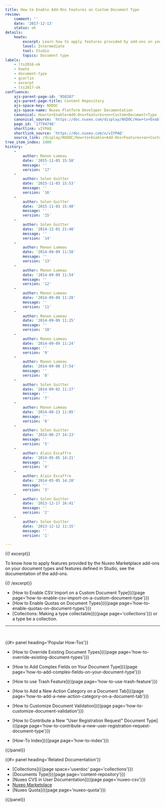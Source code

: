 ```yaml
---
title: How to Enable Add-Ons Features on Custom Document Type
review:
    comment: ''
    date: '2017-12-13'
    status: ok
details:
    howto:
        excerpt: Learn how to apply features provided by add-ons on your document type.
        level: Intermediate
        tool: Studio
        topics: Document type
labels:
    - lts2016-ok
    - howto
    - document-type
    - gcarlin
    - excerpt
    - lts2017-ok
confluence:
    ajs-parent-page-id: '950287'
    ajs-parent-page-title: Content Repository
    ajs-space-key: NXDOC
    ajs-space-name: Nuxeo Platform Developer Documentation
    canonical: How+to+Enable+Add-Ons+Features+on+Custom+Document+Type
    canonical_source: 'https://doc.nuxeo.com/display/NXDOC/How+to+Enable+Add-Ons+Features+on+Custom+Document+Type'
    page_id: '17794748'
    shortlink: vIYPAQ
    shortlink_source: 'https://doc.nuxeo.com/x/vIYPAQ'
    source_link: /display/NXDOC/How+to+Enable+Add-Ons+Features+on+Custom+Document+Type
tree_item_index: 1400
history:
    -
        author: Manon Lumeau
        date: '2015-11-03 15:58'
        message: ''
        version: '17'
    -
        author: Solen Guitter
        date: '2015-11-03 15:53'
        message: ''
        version: '16'
    -
        author: Solen Guitter
        date: '2015-11-03 15:48'
        message: ''
        version: '15'
    -
        author: Solen Guitter
        date: '2014-12-01 21:48'
        message: ''
        version: '14'
    -
        author: Manon Lumeau
        date: '2014-09-09 11:58'
        message: ''
        version: '13'
    -
        author: Manon Lumeau
        date: '2014-09-09 11:54'
        message: ''
        version: '12'
    -
        author: Manon Lumeau
        date: '2014-09-09 11:28'
        message: ''
        version: '11'
    -
        author: Manon Lumeau
        date: '2014-09-09 11:25'
        message: ''
        version: '10'
    -
        author: Manon Lumeau
        date: '2014-09-09 11:24'
        message: ''
        version: '9'
    -
        author: Manon Lumeau
        date: '2014-09-08 17:54'
        message: ''
        version: '8'
    -
        author: Solen Guitter
        date: '2014-09-02 11:17'
        message: ''
        version: '7'
    -
        author: Manon Lumeau
        date: '2014-08-13 11:05'
        message: ''
        version: '6'
    -
        author: Solen Guitter
        date: '2014-06-27 14:23'
        message: ''
        version: '5'
    -
        author: Alain Escaffre
        date: '2014-05-05 14:21'
        message: ''
        version: '4'
    -
        author: Alain Escaffre
        date: '2014-05-05 14:20'
        message: ''
        version: '3'
    -
        author: Solen Guitter
        date: '2013-12-17 16:41'
        message: ''
        version: '2'
    -
        author: Solen Guitter
        date: '2013-12-12 11:15'
        message: ''
        version: '1'

---
```

{{! excerpt}}

To know how to apply features provided by the Nuxeo Marketplace add-ons on your document types and features defined in Studio, see the documentation of the add-ons.

{{! /excerpt}}

*   [How to Enable CSV Import on a Custom Document Type]({{page page='how-to-enable-csv-import-on-a-custom-document-type'}})
*   [How to Enable Quotas on Document Types]({{page page='how-to-enable-quotas-on-document-types'}})
*   [Collections: Making a type collectable]({{page page='collections'}}) or a type be a collection.

* * *

&nbsp;

<div class="row" data-equalizer data-equalize-on="medium"><div class="column medium-6">{{#> panel heading='Popular How-Tos'}}

- [How to Override Existing Document Types]({{page page='how-to-override-existing-document-types'}}) &nbsp;
- [How to Add Complex Fields on Your Document Type]({{page page='how-to-add-complex-fields-on-your-document-type'}}) &nbsp;
- [How to use Trash Feature]({{page page='how-to-use-trash-feature'}})
- [How to Add a New Action Category on a Document Tab]({{page page='how-to-add-a-new-action-category-on-a-document-tab'}})
- [How to Customize Document Validation]({{page page='how-to-customize-document-validation'}})
- [How to Contribute a New "User Registration Request" Document Type]({{page page='how-to-contribute-a-new-user-registration-request-document-type'}})

- [How-To Index]({{page page='how-to-index'}})

{{/panel}}</div><div class="column medium-6">{{#> panel heading='Related Documentation'}}

- [Collections]({{page space='userdoc' page='collections'}})
- [Documents Type]({{page page='content-repository'}})
- [Nuxeo CVS in User Documentation]({{page page='nuxeo-csv'}})
- [Nuxeo Marketplace](http://marketplace.nuxeo.com/)
- [Nuxeo Quota]({{page page='nuxeo-quota'}})

{{/panel}}</div></div>
